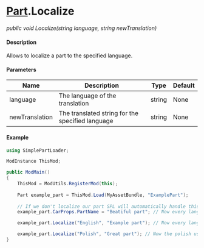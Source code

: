 # [Part](api/part.md).Localize

*public void Localize(string language, string newTranslation)*

#### Description
Allows to localize a part to the specified language.

#### Parameters
Name | Description | Type | Default
---- | ---- | ----  | ---- 
language | The language of the translation | string | None
newTranslation | The translated string for the specified language | string | None

#### Example
```csharp
using SimplePartLoader;

ModInstance ThisMod;

public ModMain()
{
    ThisMod = ModUtils.RegisterMod(this);
    
    Part example_part = ThisMod.Load(MyAssetBundle, "ExamplePart");
    
    // If we don't localize our part SPL will automatically handle this by setting the translation for every language to the current CarProperties.PartName
    example_part.CarProps.PartName = "Beatiful part"; // Now every language will see the part as "Beatiful part".

    example_part.Localize("English", "Example part"); // Now every language will see the part as "Example part" since english is the fallback language.

    example_part.Localize("Polish", "Great part"); // Now the polish users will see the part as "Great part" while the rest of languages will see "Example part".
}
```